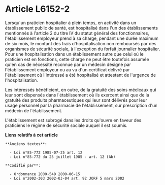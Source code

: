 # Article L6152-2

Lorsqu'un praticien hospitalier à plein temps, en activité dans un établissement public de santé, est hospitalisé dans l'un
des établissements mentionnés à l'article 2 du titre IV du statut général des fonctionnaires, l'établissement employeur prend
à sa charge, pendant une durée maximum de six mois, le montant des frais d'hospitalisation non remboursés par des organismes
de sécurité sociale, à l'exception du forfait journalier hospitalier. Pour une hospitalisation dans un établissement autre
que celui où le praticien est en fonctions, cette charge ne peut être toutefois assumée qu'en cas de nécessité reconnue par
un médecin désigné par l'établissement employeur ou au vu d'un certificat délivré par l'établissement où l'intéressé a été
hospitalisé et attestant de l'urgence de l'hospitalisation.

Les intéressés bénéficient, en outre, de la gratuité des soins médicaux qui leur sont dispensés dans l'établissement où ils
exercent ainsi que de la gratuité des produits pharmaceutiques qui leur sont délivrés pour leur usage personnel par la
pharmacie de l'établissement, sur prescription d'un médecin de l'établissement.

L'établissement est subrogé dans les droits qu'ouvre en faveur des praticiens le régime de sécurité sociale auquel il est
soumis.

**Liens relatifs à cet article**

	**Anciens textes**:

	  - Loi n°85-772 1985-07-25 art. 12
	  - Loi n°85-772 du 25 juillet 1985 - art. 12 (Ab)

	**Codifié par**:

	  - Ordonnance 2000-548 2000-06-15
	  - Loi n°2002-303 2002-03-04 art. 92 JORF 5 mars 2002
